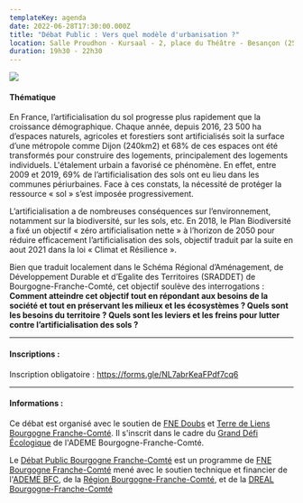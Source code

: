 ```yaml
---
templateKey: agenda
date: 2022-06-28T17:30:00.000Z
title: "Débat Public : Vers quel modèle d'urbanisation ?"
location: Salle Proudhon - Kursaal - 2, place du Théâtre - Besançon (25)
duration: 19h30 - 22h30
---
```

![](/img/2022_affiche-dp-bfc_artificialisation_400px.png#img-center)

#### Thématique

En France, l’artificialisation du sol progresse plus rapidement que la croissance démographique. Chaque année, depuis 2016, 23 500 ha d’espaces naturels, agricoles et forestiers sont artificialisés soit la surface d’une métropole comme Dijon (240km2) et 68% de ces espaces ont été transformés pour construire des logements, principalement des logements individuels. L'étalement urbain a favorisé ce phénomène. En effet, entre 2009 et 2019, 69% de l’artificialisation des sols ont eu lieu dans les communes périurbaines. Face à ces constats, la nécessité de protéger la ressource « sol » s’est imposée progressivement.

L’artificialisation a de nombreuses conséquences sur l’environnement, notamment sur la biodiversité, sur les sols, etc. En 2018, le Plan Biodiversité a fixé un objectif « zéro artificialisation nette » à l’horizon de 2050 pour réduire efficacement l’artificialisation des sols, objectif traduit par la suite en aout 2021 dans la loi « Climat et Résilience ».

Bien que traduit localement dans le Schéma Régional d’Aménagement, de Développement Durable et d’Egalite des Territoires (SRADDET) de Bourgogne-Franche-Comté, cet objectif soulève des interrogations : **Comment atteindre cet objectif tout en répondant aux besoins de la société et tout en préservant les milieux et les écosystèmes ? Quels sont les besoins du territoire ? Quels sont les leviers et les freins pour lutter contre l’artificialisation des sols ?**

- - -

#### **Inscriptions :**

Inscription obligatoire : <https://forms.gle/NL7abrKeaFPdf7cq6>

- - -

#### Informations :

Ce débat est organisé avec le soutien de [FNE Doubs](https://fne25.fr/fr) et [Terre de Liens Bourgogne Franche-Comté](https://www.facebook.com/terredeliens.bfc). Il s'inscrit dans le cadre du [Grand Défi Écologique](https://www.legranddefiecologique.ademe.fr/) de l'ADEME Bourgogne-Franche-Comté.

Le [Débat Public Bourgogne Franche-Comté](https://www.fne-bfc.fr/nos-actions/programmes/d%C3%A9bat-public/) est un programme de [FNE Bourgogne Franche-Comté](https://www.fne-bfc.fr/) mené avec le soutien technique et financier de l'[ADEME BFC](https://bourgogne-franche-comte.ademe.fr/), de la [Région Bourgogne-Franche-Comté](https://www.bourgognefranchecomte.fr/), et de la [DREAL Bourgogne-Franche-Comté](http://www.bourgogne-franche-comte.developpement-durable.gouv.fr/)